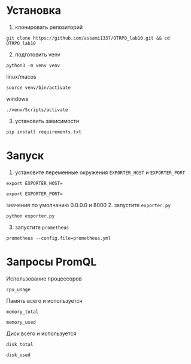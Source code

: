 # Установка
1. клонировать репозиторий
```
git clone https://github.com/assami1337/OTRPO_lab10.git && cd OTRPO_lab10
```
2. подготовить venv
```
python3 -m venv venv
```
linux/macos
```
source venv/bin/activate
```
windows
```
./venv/Scripts/activate
```
3. установить зависимости
```
pip install requirements.txt
```
# Запуск
1. установите переменные окружения `EXPORTER_HOST` и `EXPORTER_PORT`
```
export EXPORTER_HOST=
```
```
export EXPORTER_PORT=
```
значения по умолчанию 0.0.0.0 и 8000
2. запустите `exporter.py`
```
python exporter.py
```
3. запустите `prometheus`
```
prometheus --config.file=prometheus.yml
```
# Запросы PromQL
Использование процессоров
```
cpu_usage
```
Память всего и используется
```
memory_total
```
```
memory_used
```
Диск всего и используется
```
disk_total
```
```
disk_used
```
